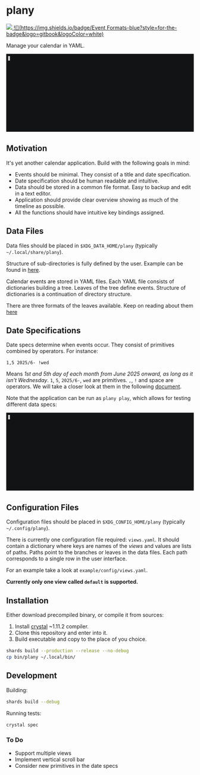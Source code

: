 # plany

[ ![](https://img.shields.io/badge/Date-Specs-blue?style=for-the-badge&logo=gitbook&logoColor=white) ](https://gergelyk.github.io/plany/date_specs.html)
[ ![](https://img.shields.io/badge/Event Formats-blue?style=for-the-badge&logo=gitbook&logoColor=white) ](https://gergelyk.github.io/plany/event_formats.html)

Manage your calendar in YAML.

![](docs/plany.gif)

## Motivation

It's yet another calendar application. Build with the following goals in mind:

- Events should be minimal. They consist of a title and date specification.
- Date specification should be human readable and intuitive.
- Data should be stored in a common file format. Easy to backup and edit in a text editor.
- Application should provide clear overview showing as much of the timeline as possible.
- All the functions should have intuitive key bindings assigned.

## Data Files

Data files should be placed in `$XDG_DATA_HOME/plany` (typically `~/.local/share/plany`).

Structure of sub-directories is fully defined by the user. Example can be found in [here](example/data).

Calendar events are stored in YAML files. Each YAML file consists of dictionaries building a tree.
Leaves of the tree define events. Structure of dictionaries is a continuation of directory structure.

There are three formats of the leaves available. Keep on reading about them [here](docs/event_formats.md)

## Date Specifications

Date specs determine when events occur. They consist of primitives combined by operators. For instance:

```
1,5 2025/6- !wed
```

Means *1st and 5th day of each month from June 2025 onward, as long as it isn't Wednesday*.
`1`, `5`, `2025/6-`, `wed` are primitives. `,`, `!` and space are operators. We will take a closer
look at them in the following [document](docs/date_specs.md).

Note that the application can be run as `plany play`, which allows for testing different data specs:

![](docs/play.gif)

## Configuration Files

Configuration files should be placed in `$XDG_CONFIG_HOME/plany` (typically `~/.config/plany`).

There is currently one configuration file required: `views.yaml`. It should contain a dictionary where keys
are names of the *views* and values are lists of paths. Paths point to the branches or leaves in the data files. Each path corresponds to a single row in the user interface.

For an example take a look at `example/config/views.yaml`.

**Currently only one view called `default` is supported.**

## Installation

Either download precompiled binary, or compile it from sources:

1. Install [crystal](https://crystal-lang.org/) ~1.11.2 compiler.
2. Clone this repository and enter into it.
3. Build executable and copy to the place of you choice.

```sh
shards build --production --release --no-debug
cp bin/plany ~/.local/bin/
```

## Development

Building:

```sh
shards build --debug
```

Running tests:

```sh
crystal spec
```

### To Do

- Support multiple views
- Implement vertical scroll bar
- Consider new primitives in the date specs
